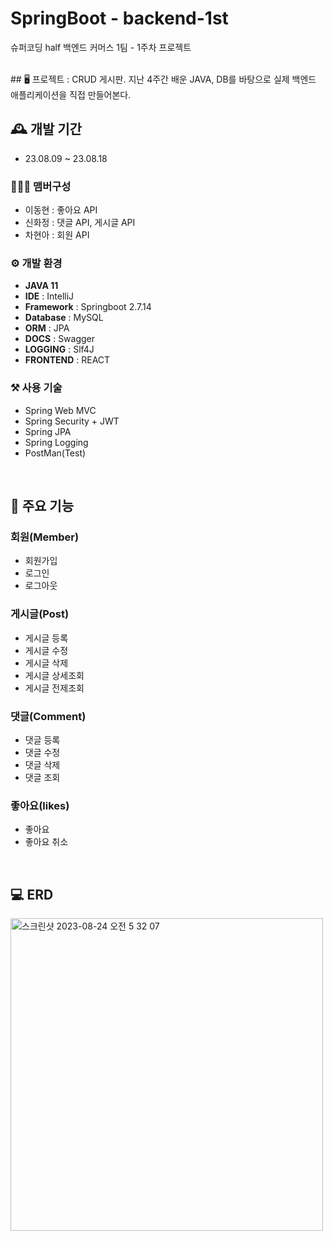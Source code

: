 # SpringBoot - backend-1st
슈퍼코딩 half 백엔드 커머스 1팀 - 1주차 프로젝트

<br>
## 🖥️ 프로젝트 : 
CRUD 게시판.
지난 4주간 배운 JAVA, DB를 바탕으로 실제 백엔드 애플리케이션을 직접 만들어본다.

## 🕰️ 개발 기간
* 23.08.09 ~ 23.08.18

### 🧑‍🤝‍🧑 맴버구성
 - 이동현 : 좋아요 API
 - 신화정 : 댓글 API, 게시글 API
 - 차현아 : 회원 API

### ⚙️ 개발 환경
- **JAVA 11**
- **IDE** : IntelliJ
- **Framework** : Springboot 2.7.14
- **Database** : MySQL
- **ORM** : JPA
- **DOCS** : Swagger
- **LOGGING** : Slf4J
- **FRONTEND** : REACT

### ⚒️ 사용 기술 
- Spring Web MVC
- Spring Security + JWT
- Spring JPA
- Spring Logging
- PostMan(Test)

<br>

## 📌 주요 기능
### 회원(Member)
- 회원가입
- 로그인
- 로그아웃

### 게시글(Post)
- 게시글 등록
- 게시글 수정
- 게시글 삭제
- 게시글 상세조회
- 게시글 전제조회

### 댓글(Comment)
- 댓글 등록
- 댓글 수정
- 댓글 삭제
- 댓글 조회
  
### 좋아요(likes)
- 좋아요
- 좋아요 취소

<br>

## 💻 ERD
<img width="500" alt="스크린샷 2023-08-24 오전 5 32 07" src="https://github.com/BECommerce1/backend-1st/assets/86288994/d23ac871-734b-4fbf-91c4-aed894142d80">



